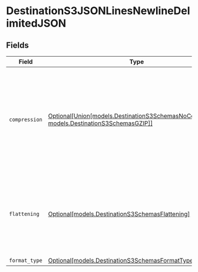 # DestinationS3JSONLinesNewlineDelimitedJSON


## Fields

| Field                                                                                                                                            | Type                                                                                                                                             | Required                                                                                                                                         | Description                                                                                                                                      |
| ------------------------------------------------------------------------------------------------------------------------------------------------ | ------------------------------------------------------------------------------------------------------------------------------------------------ | ------------------------------------------------------------------------------------------------------------------------------------------------ | ------------------------------------------------------------------------------------------------------------------------------------------------ |
| `compression`                                                                                                                                    | [Optional[Union[models.DestinationS3SchemasNoCompression, models.DestinationS3SchemasGZIP]]](../models/destinations3schemascompression.md)       | :heavy_minus_sign:                                                                                                                               | Whether the output files should be compressed. If compression is selected, the output filename will have an extra extension (GZIP: ".jsonl.gz"). |
| `flattening`                                                                                                                                     | [Optional[models.DestinationS3SchemasFlattening]](../models/destinations3schemasflattening.md)                                                   | :heavy_minus_sign:                                                                                                                               | Whether the input json data should be normalized (flattened) in the output JSON Lines. Please refer to docs for details.                         |
| `format_type`                                                                                                                                    | [Optional[models.DestinationS3SchemasFormatType]](../models/destinations3schemasformattype.md)                                                   | :heavy_minus_sign:                                                                                                                               | N/A                                                                                                                                              |